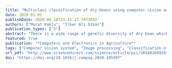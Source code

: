```yaml
---
title: "Multiclass classification of dry beans using computer vision and machine learning techniques"
date: 2020-01-01
publishDate: 2020-06-18T23:31:27.707303Z
authors: ["Murat Koklu", "Ilker Ali Ozkan"]
publication_types: ["2"]
abstract: "There is a wide range of genetic diversity of dry bean which is the most produced one among the edible legume crops in the world. Seed quality is definitely influential in crop production. Therefore, seed classification is essential for both marketing and production to provide the principles of sustainable agricultural systems. The primary objective of this study is to provide a method for obtaining uniform seed varieties from crop production, which is in the form of population, so the seeds are not certified as a sole variety. Thus, a computer vision system was developed to distinguish seven different registered varieties of dry beans with similar features in order to obtain uniform seed classification. For the classification model, images of 13,611 grains of 7 different registered dry beans were taken with a high-resolution camera. A user-friendly interface was designed using the MATLAB graphical user interface (GUI). Bean images obtained by computer vision system (CVS) were subjected to segmentation and feature extraction stages, and a total of 16 features; 12 dimension and 4 shape forms, were obtained from the grains. Multilayer perceptron (MLP), Support Vector Machine (SVM), k-Nearest Neighbors (kNN), Decision Tree (DT) classification models were created with 10-fold cross validation and performance metrics were compared. Overall correct classification rates have been determined as 91.73%, 93.13%, 87.92% and 92.52% for MLP, SVM, kNN and DT, respectively. The SVM classification model, which has the highest accuracy results, has classified the Barbunya, Bombay, Cali, Dermason, Horoz, Seker and Sira bean varieties with 92.36%, 100.00%, 95.03%, 94.36%, 94.92%, 94.67% and 86.84%, respectively. With these results, the demands of the producers and the customers are largely met about obtaining uniform bean varieties."
featured: true
publication: "*Computers and Electronics in Agriculture*"
tags: ["Computer vision system", "Image processing", "Classification of dry beans", "Machine learning techniques"]
url_pdf: "http://www.sciencedirect.com/science/article/pii/S0168169919311573"
doi: "https://doi.org/10.1016/j.compag.2020.105507"
---
```


